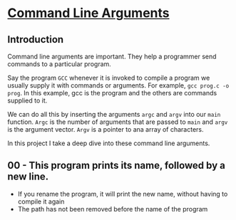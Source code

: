 # <ins>Command Line Arguments</ins>

## Introduction
Command line arguments are important. They help a programmer send commands to a particular program.

Say the program `GCC` whenever it is invoked to compile a program we usually supply it with commands or arguments. For example, `gcc prog.c -o prog`. In this example, gcc is the program and the others are commands supplied to it.

We can do all this by inserting the arguments `argc` and `argv` into our `main` function. `Argc` is the number of arguments that are passed to `main` and `argv` is the argument vector. `Argv` is a pointer to ana array of characters.

In this project I take a deep dive into these command line arguments.

## 00 - This program prints its name, followed by a new line.

- If you rename the program, it will print the new name, without having to compile it again
- The path has not been removed before the name of the program

